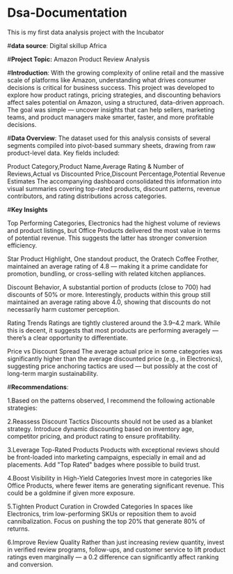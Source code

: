 # Dsa-Documentation
This is my first data analysis project with the Incubator

#**data source**:
Digital skillup Africa

#**Project Topic:**
 Amazon Product Review Analysis 

 #**Introduction**:
 With the growing complexity of online retail and the massive scale of platforms like Amazon, understanding what drives consumer decisions is critical for business success. This project was developed to explore how product ratings, pricing strategies, and discounting behaviors affect sales potential on Amazon, using a structured, data-driven approach.
The goal was simple — uncover insights that can help sellers, marketing teams, and product managers make smarter, faster, and more profitable decisions.

#**Data Overview**:
The dataset used for this analysis consists of several segments compiled into pivot-based summary sheets, drawing from raw product-level data. Key fields included:

Product Category,Product Name,Average Rating & Number of Reviews,Actual vs Discounted Price,Discount Percentage,Potential Revenue Estimates
The accompanying dashboard consolidated this information into visual summaries covering top-rated products, discount patterns, revenue contributors, and rating distributions across categories.

#**Key Insights**

Top Performing Categories,
Electronics had the highest volume of reviews and product listings, but Office Products delivered the most value in terms of potential revenue. This suggests the latter has stronger conversion efficiency.

Star Product Highlight,
One standout product, the Oratech Coffee Frother, maintained an average rating of 4.8 — making it a prime candidate for promotion, bundling, or cross-selling with related kitchen appliances.

Discount Behavior,
A substantial portion of products (close to 700) had discounts of 50% or more. Interestingly, products within this group still maintained an average rating above 4.0, showing that discounts do not necessarily harm customer perception.

Rating Trends
Ratings are tightly clustered around the 3.9–4.2 mark. While this is decent, it suggests that most products are performing averagely — there’s a clear opportunity to differentiate.

Price vs Discount Spread
The average actual price in some categories was significantly higher than the average discounted price (e.g., in Electronics), suggesting price anchoring tactics are used — but possibly at the cost of long-term margin sustainability.

#**Recommendations**:

1.Based on the patterns observed, I recommend the following actionable strategies:

2.Reassess Discount Tactics
Discounts should not be used as a blanket strategy. Introduce dynamic discounting based on inventory age, competitor pricing, and product rating to ensure profitability.

3.Leverage Top-Rated Products
Products with exceptional reviews should be front-loaded into marketing campaigns, especially in email and ad placements. Add "Top Rated" badges where possible to build trust.

4.Boost Visibility in High-Yield Categories
Invest more in categories like Office Products, where fewer items are generating significant revenue. This could be a goldmine if given more exposure.

5.Tighten Product Curation in Crowded Categories
In spaces like Electronics, trim low-performing SKUs or reposition them to avoid cannibalization. Focus on pushing the top 20% that generate 80% of returns.

6.Improve Review Quality
Rather than just increasing review quantity, invest in verified review programs, follow-ups, and customer service to lift product ratings even marginally — a 0.2 difference can significantly affect ranking and conversion.


 



